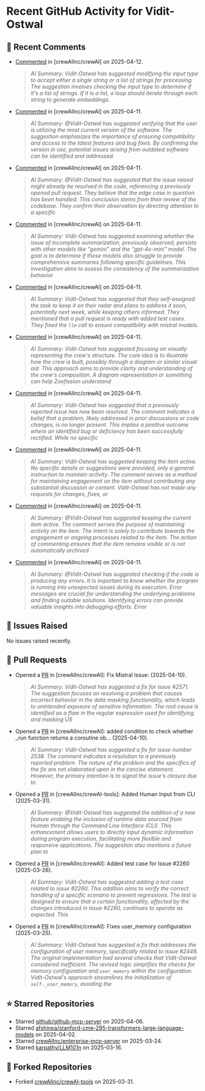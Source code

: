 # Recent GitHub Activity for Vidit-Ostwal

## 💬 Recent Comments
- [Commented](https://github.com/crewAIInc/crewAI/issues/1919#issuecomment-2798490993) in [crewAIInc/crewAI] on 2025-04-12.
  > *AI Summary: Vidit-Ostwal has suggested modifying the input type to accept either a single string or a list of strings for processing. The suggestion involves checking the input type to determine if it's a list of strings. If it is a list, a loop should iterate through each string to generate embeddings.*
- [Commented](https://github.com/crewAIInc/crewAI/issues/2513#issuecomment-2797700355) in [crewAIInc/crewAI] on 2025-04-11.
  > *AI Summary: @Vidit-Ostwal has suggested verifying that the user is utilizing the most current version of the software. The suggestion emphasizes the importance of ensuring compatibility and access to the latest features and bug fixes. By confirming the version in use, potential issues arising from outdated software can be identified and addressed.*
- [Commented](https://github.com/crewAIInc/crewAI/issues/2194#issuecomment-2797601816) in [crewAIInc/crewAI] on 2025-04-11.
  > *AI Summary: @Vidit-Ostwal has suggested that the issue raised might already be resolved in the code, referencing a previously opened pull request. They believe that the edge case in question has been handled. This conclusion stems from their review of the codebase. They confirm their observation by directing attention to a specific*
- [Commented](https://github.com/crewAIInc/crewAI/issues/2508#issuecomment-2797312601) in [crewAIInc/crewAI] on 2025-04-11.
  > *AI Summary: Vidit-Ostwal has suggested examining whether the issue of incomplete summarization, previously observed, persists with other models like "gemini" and the "gpt-4o-mini" model. The goal is to determine if these models also struggle to provide comprehensive summaries following specific guidelines. This investigation aims to assess the consistency of the summarization behavior*
- [Commented](https://github.com/crewAIInc/crewAI/issues/2571#issuecomment-2797124362) in [crewAIInc/crewAI] on 2025-04-11.
  > *AI Summary: Vidit-Ostwal has suggested that they self-assigned the task to keep it on their radar and plans to address it soon, potentially next week, while keeping others informed. They mentioned that a pull request is ready with added test cases. They fixed the `llm` call to ensure compatibility with mistral models.*
- [Commented](https://github.com/crewAIInc/crewAI/issues/2326#issuecomment-2796850913) in [crewAIInc/crewAI] on 2025-04-11.
  > *AI Summary: Vidit-Ostwal has suggested focusing on visually representing the crew's structure. The core idea is to illustrate how the crew is built, possibly through a diagram or similar visual aid. This approach aims to provide clarity and understanding of the crew's composition. A diagram representation or something can help Zoofission understand*
- [Commented](https://github.com/crewAIInc/crewAI/issues/2194#issuecomment-2796834903) in [crewAIInc/crewAI] on 2025-04-11.
  > *AI Summary: Vidit-Ostwal has suggested that a previously reported issue has now been resolved. The comment indicates a belief that a problem, likely addressed in prior discussions or code changes, is no longer present. This implies a positive outcome where an identified bug or deficiency has been successfully rectified. While no specific*
- [Commented](https://github.com/crewAIInc/crewAI/issues/2299#issuecomment-2796826991) in [crewAIInc/crewAI] on 2025-04-11.
  > *AI Summary: Vidit-Ostwal has suggested keeping the item active. No specific details or suggestions were provided, only a general instruction to maintain activity. The comment serves as a method for maintaining engagement on the item without contributing any substantial discussion or content. Vidit-Ostwal has not made any requests for changes, fixes, or*
- [Commented](https://github.com/crewAIInc/crewAI/issues/2326#issuecomment-2796821924) in [crewAIInc/crewAI] on 2025-04-11.
  > *AI Summary: @Vidit-Ostwal has suggested keeping the current item active. The comment serves the purpose of maintaining activity on the item. The intent is solely to contribute towards the engagement or ongoing processes related to the item. The action of commenting ensures that the item remains visible or is not automatically archived*
- [Commented](https://github.com/crewAIInc/crewAI/issues/2586#issuecomment-2796820412) in [crewAIInc/crewAI] on 2025-04-11.
  > *AI Summary: @Vidit-Ostwal has suggested checking if the code is producing any errors. It is important to know whether the program is running into unexpected issues during its execution. Error messages are crucial for understanding the underlying problems and finding suitable solutions. Identifying errors can provide valuable insights into debugging efforts. Error*

## 🐛 Issues Raised
No issues raised recently.

## 🚀 Pull Requests
- Opened a [PR](https://github.com/crewAIInc/crewAI/pull/2580) in [crewAIInc/crewAI]: Fix Mistral Issue: (2025-04-10).
  > *AI Summary: Vidit-Ostwal has suggested a fix for issue #2571. The suggestion focuses on resolving a problem that causes incorrect behavior in the data masking functionality, which leads to unintended exposure of sensitive information. The root cause is identified as a flaw in the regular expression used for identifying and masking US*
- Opened a [PR](https://github.com/crewAIInc/crewAI/pull/2570) in [crewAIInc/crewAI]: added condition to check whether _run function returns a coroutine ob… (2025-04-10).
  > *AI Summary: Vidit-Ostwal has suggested a fix for issue number 2538. The comment indicates a resolution to a previously reported problem. The nature of the problem and the specifics of the fix are not elaborated upon in the concise statement. However, the primary intention is to signal the issue's closure due to*
- Opened a [PR](https://github.com/crewAIInc/crewAI-tools/pull/251) in [crewAIInc/crewAI-tools]: Added Human Input from CLI (2025-03-31).
  > *AI Summary: @Vidit-Ostwal has suggested the addition of a new feature enabling the inclusion of runtime data sourced from Human through the Command Line Interface (CLI). This enhancement allows users to directly input dynamic information during program execution, facilitating more flexible and responsive applications. The suggestion also mentions a future plan to*
- Opened a [PR](https://github.com/crewAIInc/crewAI/pull/2484) in [crewAIInc/crewAI]: Added test case for Issue #2260 (2025-03-26).
  > *AI Summary: Vidit-Ostwal has suggested adding a test case related to issue #2260. This addition aims to verify the correct handling of a specific scenario to prevent regressions. The test is designed to ensure that a certain functionality, affected by the changes introduced in issue #2260, continues to operate as expected. This*
- Opened a [PR](https://github.com/crewAIInc/crewAI/pull/2469) in [crewAIInc/crewAI]: Fixes user_memory configuration (2025-03-25).
  > *AI Summary: Vidit-Ostwal has suggested a fix that addresses the configuration of user memory, specifically related to issue #2448. The original implementation had several checks that Vidit-Ostwal considered inefficient. The revised logic simplifies the checks for memory configuration and `user_memory` within the configuration. Vidit-Ostwal's approach streamlines the initialization of `self._user_memory`, avoiding the*

## ⭐ Starred Repositories
- Starred [github/github-mcp-server](https://github.com/github/github-mcp-server) on 2025-04-06.
- Starred [afshinea/stanford-cme-295-transformers-large-language-models](https://github.com/afshinea/stanford-cme-295-transformers-large-language-models) on 2025-04-02.
- Starred [crewAIInc/enterprise-mcp-server](https://github.com/crewAIInc/enterprise-mcp-server) on 2025-03-24.
- Starred [karpathy/LLM101n](https://github.com/karpathy/LLM101n) on 2025-03-16.

## 🍴 Forked Repositories
- Forked [crewAIInc/crewAI-tools](https://github.com/Vidit-Ostwal/crewAI-tools) on 2025-03-31.
